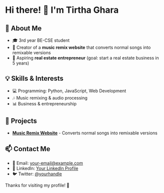 # Hi there! 👋 I'm Tirtha Ghara

## 🚀 About Me

- 🎓 3rd year BE-CSE student
- 🎵 Creator of a **music remix website** that converts normal songs into remixable versions
- 🏡 Aspiring **real estate entrepreneur** (goal: start a real estate business in 5 years)

## 💡 Skills & Interests
- 💻 Programming: Python, JavaScript, Web Development
- 🎶 Music remixing & audio processing
- 📊 Business & entrepreneurship

## 📌 Projects
- **[Music Remix Website](#)** - Converts normal songs into remixable versions

## 📫 Contact Me
- 💌 Email: [your-email@example.com](mailto:your-email@example.com)
- 🔗 LinkedIn: [Your LinkedIn Profile](#)
- 🐦 Twitter: [@yourhandle](#)

Thanks for visiting my profile! 🚀
